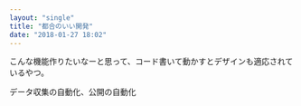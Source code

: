 ```yaml
---
layout: "single"
title: "都合のいい開発"
date: "2018-01-27 18:02"
---
```


こんな機能作りたいなーと思って、コード書いて動かすとデザインも適応されているやつ。

データ収集の自動化、公開の自動化
